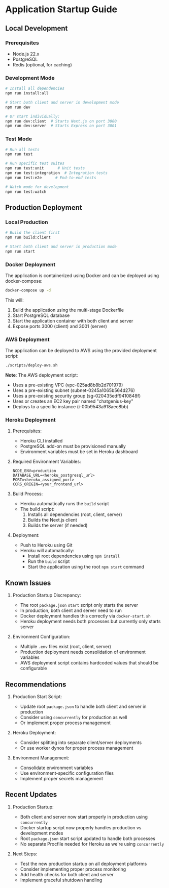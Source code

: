 # Application Startup Guide

## Local Development

### Prerequisites

- Node.js 22.x
- PostgreSQL
- Redis (optional, for caching)

### Development Mode

```bash
# Install all dependencies
npm run install:all

# Start both client and server in development mode
npm run dev

# Or start individually:
npm run dev:client  # Starts Next.js on port 3000
npm run dev:server  # Starts Express on port 3001
```

### Test Mode

```bash
# Run all tests
npm run test

# Run specific test suites
npm run test:unit      # Unit tests
npm run test:integration  # Integration tests
npm run test:e2e      # End-to-end tests

# Watch mode for development
npm run test:watch
```

## Production Deployment

### Local Production

```bash
# Build the client first
npm run build:client

# Start both client and server in production mode
npm run start
```

### Docker Deployment

The application is containerized using Docker and can be deployed using docker-compose:

```bash
docker-compose up -d
```

This will:

1. Build the application using the multi-stage Dockerfile
2. Start PostgreSQL database
3. Start the application container with both client and server
4. Expose ports 3000 (client) and 3001 (server)

### AWS Deployment

The application can be deployed to AWS using the provided deployment script:

```bash
./scripts/deploy-aws.sh
```

**Note**: The AWS deployment script:

- Uses a pre-existing VPC (vpc-025ad8b8b2d701979)
- Uses a pre-existing subnet (subnet-0245a1065b564d276)
- Uses a pre-existing security group (sg-020435edf9410848f)
- Uses or creates an EC2 key pair named "chatgenius-key"
- Deploys to a specific instance (i-00b9543a918aee8bb)

### Heroku Deployment

1. Prerequisites:

   - Heroku CLI installed
   - PostgreSQL add-on must be provisioned manually
   - Environment variables must be set in Heroku dashboard

2. Required Environment Variables:

   ```
   NODE_ENV=production
   DATABASE_URL=<heroku_postgresql_url>
   PORT=<heroku_assigned_port>
   CORS_ORIGIN=<your_frontend_url>
   ```

3. Build Process:

   - Heroku automatically runs the `build` script
   - The build script:
     1. Installs all dependencies (root, client, server)
     2. Builds the Next.js client
     3. Builds the server (if needed)

4. Deployment:

   - Push to Heroku using Git
   - Heroku will automatically:
     - Install root dependencies using `npm install`
     - Run the `build` script
     - Start the application using the root `npm start` command

## Known Issues

1. Production Startup Discrepancy:

   - The root `package.json` `start` script only starts the server
   - In production, both client and server need to run
   - Docker deployment handles this correctly via `docker-start.sh`
   - Heroku deployment needs both processes but currently only starts server

2. Environment Configuration:
   - Multiple `.env` files exist (root, client, server)
   - Production deployment needs consolidation of environment variables
   - AWS deployment script contains hardcoded values that should be configurable

## Recommendations

1. Production Start Script:

   - Update root `package.json` to handle both client and server in production
   - Consider using `concurrently` for production as well
   - Or implement proper process management

2. Heroku Deployment:

   - Consider splitting into separate client/server deployments
   - Or use worker dynos for proper process management

3. Environment Management:
   - Consolidate environment variables
   - Use environment-specific configuration files
   - Implement proper secrets management

## Recent Updates

1. Production Startup:

   - Both client and server now start properly in production using `concurrently`
   - Docker startup script now properly handles production vs development modes
   - Root `package.json` start script updated to handle both processes
   - No separate Procfile needed for Heroku as we're using `concurrently`

2. Next Steps:
   - Test the new production startup on all deployment platforms
   - Consider implementing proper process monitoring
   - Add health checks for both client and server
   - Implement graceful shutdown handling
